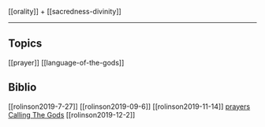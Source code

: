 [[orality]] + [[sacredness-divinity]] 

---



## Topics
[[prayer]]
[[language-of-the-gods]]





## Biblio
[[rolinson2019-7-27]]
[[rolinson2019-09-6]]
[[rolinson2019-11-14]]
[prayers](https://www.indo-european-connection.com/religion/prayers)
[Calling The Gods](https://aryaakasha.com/2019/06/29/calling-the-gods/)
[[rolinson2019-12-2]]